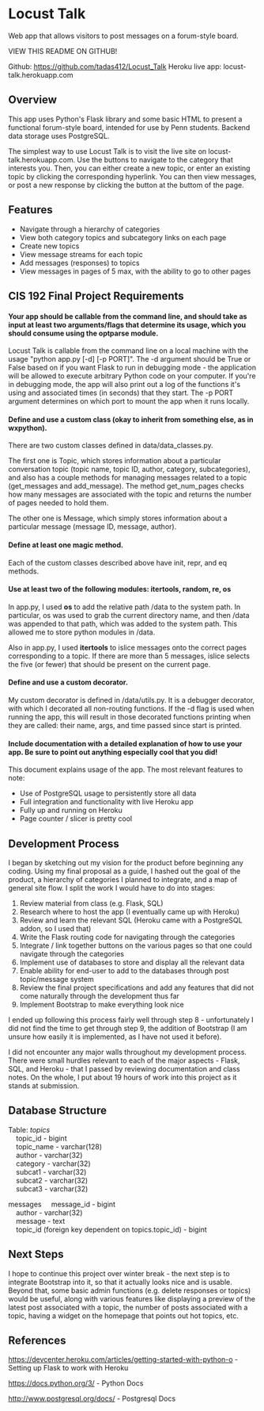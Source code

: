 Locust Talk
========

Web app that allows visitors to post messages on a forum-style board.

VIEW THIS README ON GITHUB!

Github: https://github.com/tadas412/Locust_Talk
Heroku live app: locust-talk.herokuapp.com

<h2> Overview </h2>

This app uses Python's Flask library and some basic HTML to present a functional forum-style board, intended for use by Penn students. Backend data storage uses PostgreSQL. 

The simplest way to use Locust Talk is to visit the live site on locust-talk.herokuapp.com. Use the buttons to navigate to the category that interests you. Then, you can either create a new topic, or enter an existing topic by clicking the corresponding hyperlink. You can then view messages, or post a new response by clicking the button at the buttom of the page. 

<h2> Features </h2>

<ul>
	<li> Navigate through a hierarchy of categories </li>
	<li> View both category topics and subcategory links on each page </li>
	<li> Create new topics </li>
	<li> View message streams for each topic </li>
	<li> Add messages (responses) to topics </li>
	<li> View messages in pages of 5 max, with the ability to go to other pages </li>
</ul>

<h2> CIS 192 Final Project Requirements </h2>

<h4> Your app should be callable from the command line, and should take as input at least two arguments/flags that determine its usage, which you should consume using the optparse module. </h4>

Locust Talk is callable from the command line on a local machine with the usage "python app.py [-d] [-p PORT]". The -d argument should be True or False based on if you want Flask to run in debugging mode - the application will be allowed to execute arbitrary Python code on your computer. If you're in debugging mode, the app will also print out a log of the functions it's using and associated times (in seconds) that they start. The -p PORT argument determines on which port to mount the app when it runs locally.


<h4> Define and use a custom class (okay to inherit from something else, as in wxpython). </h4>

There are two custom classes defined in data/data_classes.py. 

The first one is Topic, which stores information about a particular conversation topic (topic name, topic ID, author, category, subcategories), and also has a couple methods for managing messages related to a topic (get_messages and add_message). The method get_num_pages checks how many messages are associated with the topic and returns the number of pages needed to hold them.

The other one is Message, which simply stores information about a particular message (message ID, message, author).

<h4> Define at least one magic method. </h4>

Each of the custom classes described above have init, repr, and eq methods. 

<h4> Use at least two of the following modules: itertools, random, re, os </h4>

In app.py, I used <b>os</b> to add the relative path /data to the system path. In particular, os was used to grab the current directory name, and then /data was appended to that path, which was added to the system path. This allowed me to store python modules in /data. 

Also in app.py, I used <b>itertools</b> to islice messages onto the correct pages corresponding to a topic. If there are more than 5 messages, islice selects the five (or fewer) that should be present on the current page.

<h4> Define and use a custom decorator. </h4>

My custom decorator is defined in /data/utils.py. It is a debugger decorator, with which I decorated all non-routing functions. If the -d flag is used when running the app, this will result in those decorated functions printing when they are called: their name, args, and time passed since start is printed. 


<h4> Include documentation with a detailed explanation of how to use your app. Be sure to point out anything especially cool that you did! </h4>

This document explains usage of the app. The most relevant features to note:

<ul>
	<li>Use of PostgreSQL usage to persistently store all data
	<li>Full integration and functionality with live Heroku app
	<li>Fully up and running on Heroku
	<li>Page counter / slicer is pretty cool
</ul>


<h2> Development Process </h2>

I began by sketching out my vision for the product before beginning any coding. Using my final proposal as a guide, I hashed out the goal of the product, a hierarchy of categories I planned to integrate, and a map of general site flow. I split the work I would have to do into stages:

1) Review material from class (e.g. Flask, SQL) <br>
2) Research where to host the app (I eventually came up with Heroku) <br>
3) Review and learn the relevant SQL (Heroku came with a PostgreSQL addon, so I used that) <br>
4) Write the Flask routing code for navigating through the categories <br>
5) Integrate / link together buttons on the various pages so that one could navigate through the categories <br>
6) Implement use of databases to store and display all the relevant data <br>
7) Enable ability for end-user to add to the databases through post topic/message system <br>
8) Review the final project specifications and add any features that did not come naturally through the development thus far <br>
9) Implement Bootstrap to make everything look nice <br>

I ended up following this process fairly well through step 8 - unfortunately I did not find the time to get through step 9, the addition of Bootstrap (I am unsure how easily it is implemented, as I have not used it before). 

I did not encounter any major walls throughout my development process. There were small hurdles relevant to each of the major aspects - Flask, SQL, and Heroku - that I passed by reviewing documentation and class notes. On the whole, I put about 19 hours of work into this project as it stands at submission.

<h2> Database Structure </h2>


Table: <i>topics</i> <br>
&nbsp;&nbsp;&nbsp;&nbsp;topic_id - bigint<br>
&nbsp;&nbsp;&nbsp;&nbsp;topic_name - varchar(128)<br>
&nbsp;&nbsp;&nbsp;&nbsp;author - varchar(32)<br>
&nbsp;&nbsp;&nbsp;&nbsp;category - varchar(32)<br>
&nbsp;&nbsp;&nbsp;&nbsp;subcat1 - varchar(32)<br>
&nbsp;&nbsp;&nbsp;&nbsp;subcat2 - varchar(32)<br>
&nbsp;&nbsp;&nbsp;&nbsp;subcat3 - varchar(32)<br>


messages
&nbsp;&nbsp;&nbsp;&nbsp;message_id - bigint<br>
&nbsp;&nbsp;&nbsp;&nbsp;author - varchar(32) <br>
&nbsp;&nbsp;&nbsp;&nbsp;message - text<br>
&nbsp;&nbsp;&nbsp;&nbsp;topic_id (foreign key dependent on topics.topic_id) - bigint<br>


<h2> Next Steps </h2>

I hope to continue this project over winter break - the next step is to integrate Bootstrap into it, so that it actually looks nice and is usable. Beyond that, some basic admin functions (e.g. delete responses or topics) would be useful, along with various features like displaying a preview of the latest post associated with a topic, the number of posts associated with a topic, having a widget on the homepage that points out hot topics, etc.


<h2> References </h2>

https://devcenter.heroku.com/articles/getting-started-with-python-o - Setting up Flask to work with Heroku

https://docs.python.org/3/ - Python Docs

http://www.postgresql.org/docs/ - Postgresql Docs
